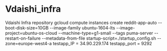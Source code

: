 # Vdaishi_infra
Vdaishi Infra repository
gcloud compute instances create reddit-app-auto --boot-disk-size=10GB --image-family ubuntu-1604-lts --image-project=ubuntu-os-cloud --machine-type=g1-small --tags puma-server --restart-on-failure --metadata-from-file startup-script=./startup_config.sh --zone=europe-west4-a
testapp_IP = 34.90.229.174
testapp_port = 9292